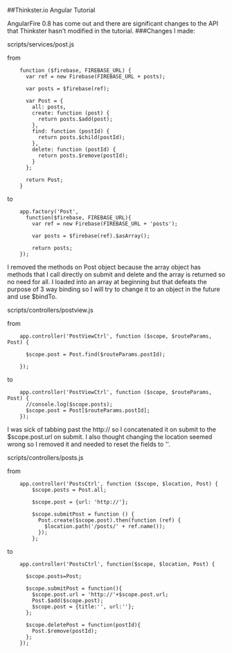 ##Thinkster.io Angular Tutorial

AngularFire 0.8 has come out and there are significant changes to the API that Thinkster hasn't modified in the tutorial.
###Changes I made:

scripts/services/post.js

from

        function ($firebase, FIREBASE_URL) {
          var ref = new Firebase(FIREBASE_URL + posts);

          var posts = $firebase(ref);

          var Post = {
            all: posts,
            create: function (post) {
              return posts.$add(post);
            },
            find: function (postId) {
              return posts.$child(postId);
            },
            delete: function (postId) {
              return posts.$remove(postId);
            }
          };

          return Post;
        }

to

        app.factory('Post',
          function($firebase, FIREBASE_URL){
            var ref = new Firebase(FIREBASE_URL + 'posts');

            var posts = $firebase(ref).$asArray();

            return posts;
        });

I removed the methods on Post object because the array object has methods that I call directly on submit and delete and the array is returned so no need for all. I loaded into an array at beginning but that defeats the purpose of 3 way binding so I will try to change it to an object in the future and use $bindTo.

scripts/controllers/postview.js

from

        app.controller('PostViewCtrl', function ($scope, $routeParams, Post) {

          $scope.post = Post.find($routeParams.postId);

        });

to

        app.controller('PostViewCtrl', function ($scope, $routeParams, Post) {
          //console.log($scope.posts);
          $scope.post = Post[$routeParams.postId];
        });

I was sick of tabbing past the http:// so I concatenated it on submit to the $scope.post.url on submit. I also thought changing the location seemed wrong so I removed it and needed to reset the fields to ''.

scripts/controllers/posts.js

from

        app.controller('PostsCtrl', function ($scope, $location, Post) {
            $scope.posts = Post.all;

            $scope.post = {url: 'http://'};

            $scope.submitPost = function () {
              Post.create($scope.post).then(function (ref) {
                $location.path('/posts/' + ref.name());
              });
            };

to

        app.controller('PostsCtrl', function($scope, $location, Post) {

          $scope.posts=Post;

          $scope.submitPost = function(){
            $scope.post.url = 'http://'+$scope.post.url;
            Post.$add($scope.post);
            $scope.post = {title:'', url:''};
          };

          $scope.deletePost = function(postId){
            Post.$remove(postId);
          };
        });
